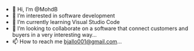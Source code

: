 - 👋 Hi, I’m @MohdB
- 👀 I’m interested in software development
- 🌱 I’m currently learning Visual Studio Code
- 💞️ I’m looking to collaborate on a software that connect customers and buyers in a very interesting way...
- 📫 How to reach me bjallo001@gmail.com...

<!---
MohdB/MohdB is a ✨ special ✨ repository because its `README.md` (this file) appears on your GitHub profile.
You can click the Preview link to take a look at your changes.
--->
